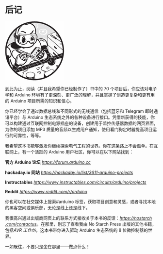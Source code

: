 # <samp class="SANS_Dogma_OT_Bold_B_11">后记</samp>

![](img/opener-img.png)

到此为止，阅读（并且我希望你已经制作了）书中的 70 个项目后，你应该对电子学和 Arduino 环境有了更深刻、更广泛的理解，并且掌握了创造更复杂和更有用的 Arduino 项目所需的知识和信心。

你已经学会了通过数据总线和不同形式的无线通信（包括蓝牙和 Telegram 即时通讯平台）与 Arduino 生态系统之外的各种设备进行接口。凭借新获得的技能，你可以构建通过互联网控制电源插座的设备，创建用于监控传感器数据的网页界面，为你的项目添加 MP3 质量的音频以生成用户通知，使用看门狗定时器提高项目运行的可靠性，等等。

我希望这本书能够激发你继续探索电气工程的世界。你在这条路上不会孤单。在互联网上，有一个活跃的 Arduino 用户社区，你可以在以下网站找到：

**官方 Arduino 论坛** [*https://<wbr>forum<wbr>.arduino<wbr>.cc*](https://forum.arduino.cc)

**hackaday.io 网站** [*https://<wbr>hackaday<wbr>.io<wbr>/list<wbr>/3611<wbr>-arduino<wbr>-projects*](https://hackaday.io/list/3611-arduino-projects)

**Instructables** [*https://<wbr>www<wbr>.instructables<wbr>.com<wbr>/circuits<wbr>/arduino<wbr>/projects*](https://www.instructables.com/circuits/arduino/projects)

**Reddit** [*https://<wbr>www<wbr>.reddit<wbr>.com<wbr>/r<wbr>/arduino*](https://www.reddit.com/r/arduino)

你也可以在社交媒体上搜索#arduino 标签，获取项目创意和灵感，或者寻找本地的黑客空间或俱乐部，无论是线上还是线下。

我很高兴通过出版商网页上的联系方式接收关于本书的反馈：[*https://<wbr>nostarch<wbr>.com<wbr>/contactus*](https://nostarch.com/contactus)。在那里，别忘了查看我由 No Starch Press 出版的其他书籍，包括*AVR 工作坊*，这本书带你进入驱动 Arduino 生态系统的 8 位微控制器的世界。

一如既往，不要只是坐在那里——做点什么！
